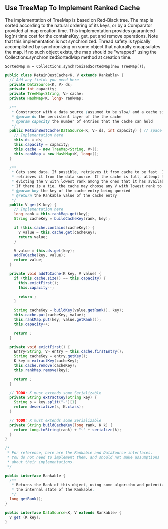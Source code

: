 ## Use TreeMap To Implement Ranked Cache

The implementation of TreeMap is based on Red-Black tree. The map is sorted according to the natural ordering of its keys, or by a Comparator provided at map creation time. This implementation provides guaranteed log(n) time cost for the containsKey, get, put and remove operations. Note that this implementation is not synchronized. Thread safety is typically accomplished by synchronizing on some object that naturally encapsulates the map. If no such object exists, the map should be "wrapped" using the Collections.synchronizedSortedMap method at creation time.
```
SortedMap m = Collections.synchronizedSortedMap(new TreeMap());
```

```java
public class RetainBestCache<K, V extends Rankable> {
  // Add any fields you need here
  private DataSource<K, V> ds;
  private int capacity;
  private TreeMap<String, V> cache;
  private HashMap<K, long> rankMap;

  /**
   * Constructor with a data source (assumed to be slow) and a cache size
   * @param ds the persistent layer of the the cache
   * @param capacity the number of entries that the cache can hold
   */
  public RetainBestCache(DataSource<K, V> ds, int capacity) { // space complexity: O(capacity)
    // Implementation here
    this.ds = ds;
    this.capacity = capacity;
    this.cache = new TreeMap<String, V>();
    this.rankMap = new HashMap<K, long>();
  }

  /**
   * Gets some data. If possible, retrieves it from cache to be fast. If the data is not cached,
   * retrieves it from the data source. If the cache is full, attempt to cache the returned data,
   * evicting the V with lowest rank among the ones that it has available
   * If there is a tie, the cache may choose any V with lowest rank to evict.
   * @param key the key of the cache entry being queried
   * @return the Rankable value of the cache entry
   */
  public V get(K key) {
    // Implementation here
    long rank = this.rankMap.get(key);
    String cacheKey = buildCacheKey(rank, key);

    if (this.cache.contains(cacheKey)) {
      V value = this.cache.get(cacheKey);
      return value;
    }

    V value = this.ds.get(key);
    addToCache(key, value);
    return value;
  }

  private void addToCache(K key, V value) {
    if (this.cache.size() == this.capacity) {
      this.evictFirst();
      this.capacity--;

      return ;
    }

    String cacheKey = buildKey(value.getRank(), key);
    this.cache.put(cacheKey, value);
    this.rankMap.put(key, value.getRank());
    this.capacity++;

    return ;
  }

  private void evictFirst() {
    Entry<String, V> entry = this.cache.firstEntry();
    String cacheKey = entry.getKey();
    K key = extractKey(cacheKey);
    this.cache.remove(cacheKey);
    this.rankMap.remove(key);

    return ;
  }

  // TODO: K must extends some Serializable
  private String extractKey(String key) {
    String s = key.split("~")[1]
    return deserialize(s, K.class);
  }

  // TODO: K must extends some Serializable
  private String buildCacheKey(long rank, K k) {
    return Long.toString(rank) + "~" + serialize(k);
  }
}

/*
 * For reference, here are the Rankable and DataSource interfaces.
 * You do not need to implement them, and should not make assumptions
 * about their implementations.
 */

public interface Rankable {
  /**
   * Returns the Rank of this object, using some algorithm and potentially
   * the internal state of the Rankable.
   */
  long getRank();
}

public interface DataSource<K, V extends Rankable> {
  V get (K key);
}
```
